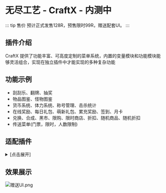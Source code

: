 # 无尽工艺 - CraftX - 内测中

::: tip 售价
预计正式发售128R，预售限时99R，赠送配套UI。
:::



## 插件介绍

CraftX 提供了功能丰富、可高度定制的菜单系统，内置的变量模块和功能模块能够灵活组合，实现在独立插件中才能实现的多种复杂功能

## 功能示例

- 刮刮乐、翻牌、抽奖
- 物品图鉴、怪物图鉴
- 货币系统、体力系统、称号管理、击杀统计
- 在线奖励、每日礼包、萌新礼包、累充奖励、签到、月卡
- 兑换、合成、黑市、限购、限时商店、折扣、随机商品、随机折扣
- 传送菜单(门票，限时，人数限制)

## 适配插件

<details>
<summary>[点击展开]</summary>

- ✅仓库 SpaceRingPlus
- ✅仓库 LyWarehouse

</details>

## 效果展示

![赠送UI.png](img/赠送UI.png)
